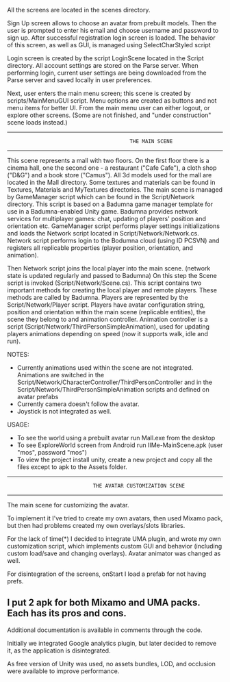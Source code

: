All the screens are located in the scenes directory.

Sign Up screen allows to choose an avatar from prebuilt models. Then the user is prompted to enter his email and choose username and password to sign up. After successful registration login screen is loaded. The behavior of this screen, as well as GUI, is managed using SelectCharStyled script 

Login screen is created by the script LoginScene located in the Script directory.
All account settings are stored on the Parse server. 
When performing login, current user settings are being downloaded from the Parse server 
and saved locally in user preferences.

Next, user enters the main menu screen; this scene is created by scripts/MainMenuGUI script.
Menu options are created as buttons and not menu items for better UI.
From the main menu user can either logout, or explore other screens. (Some are not finished, and "under construction" scene loads instead.)

----------------------------------------------------------------------------------------------------
											THE MAIN SCENE
----------------------------------------------------------------------------------------------------
This scene represents a mall with two floors.
On the first floor there is a cinema hall, one the second one - a restaurant ("Cafe Cafe"),
a cloth shop ("D&G") and a book store ("Camus"). All 3d models used for the mall are
located in the Mall directory. Some textures and materials can be found in
Textures, Materials and MyTextures directories. 
The main scene is managed by GameManager script which can be found in the Script/Network directory.
This script is based on a Badumna game manager template for use in a Badumna-enabled Unity game. 
Badumna provides network services for multiplayer games: chat, updating of players' position and 
orientation etc. GameManager script performs player settings initializations and loads the Network 
script located in  Script/Network/Network.cs. Network script performs login to the Bodumna cloud 
(using ID PCSVN) and registers all replicable properties (player position, orientation, and animation). 

Then Network script joins the local player into the main scene.
(network state is updated regularly and passed to Badumna)
On this step the Scene script is invoked (Script/Network/Scene.cs). This script contains two
important methods for creating the local player and remote players. These methods are called by Badumna.
Players are represented by the Script/Network/Player script. Players have avatar configuration string,
position and orientation within the main scene (replicable entities), the scene they belong to and
animation controller. Animation controller is a script (Script/Network/ThirdPersonSimpleAnimation),
used for updating players animations depending on speed (now it supports walk, idle and run).

NOTES:
*	Currently animations used within the scene are not integrated.
	Animations are switched in the Script/Network/CharacterController/ThirdPersonController 
	and in the Script/Network/ThirdPersonSimpleAnimation scripts and defined on avatar prefabs
*	Currently camera doesn't follow the avatar.
*	Joystick is not integrated as well.

USAGE:
* 	To see the world using a prebuilt avatar run Mall.exe from the desktop 
* 	To see ExploreWorld screen from Android run IIMe-MainScene.apk (user "mos", password "mos")
* 	To view the project install unity, create a new project and copy all the files except to
	apk to the Assets folder.

----------------------------------------------------------------------------------------------------
								THE AVATAR CUSTOMIZATION SCENE
----------------------------------------------------------------------------------------------------
The main scene for customizing the avatar.

To implement it I've tried to create my own avatars, then used Mixamo pack, but then had problems created my own overlays/slots libraries.

For the lack of time(*) I decided to integrate UMA plugin, and wrote my own customization script, which implements custom GUI and behavior (including custom load/save and changing overlays). Avatar animator was changed as well.

For disintegration of the screens, onStart I load a prefab for not having prefs.

I put 2 apk for both Mixamo and UMA packs. Each has its pros and cons.
-----------------------------------------------------------------------------------------------------

Additional documentation is available in comments through the code.

Initially we integrated Google analytics plugin, but later decided to remove it, as the application is disintegrated.

As free version of Unity was used, no assets bundles, LOD, and occlusion were available to improve performance. 

